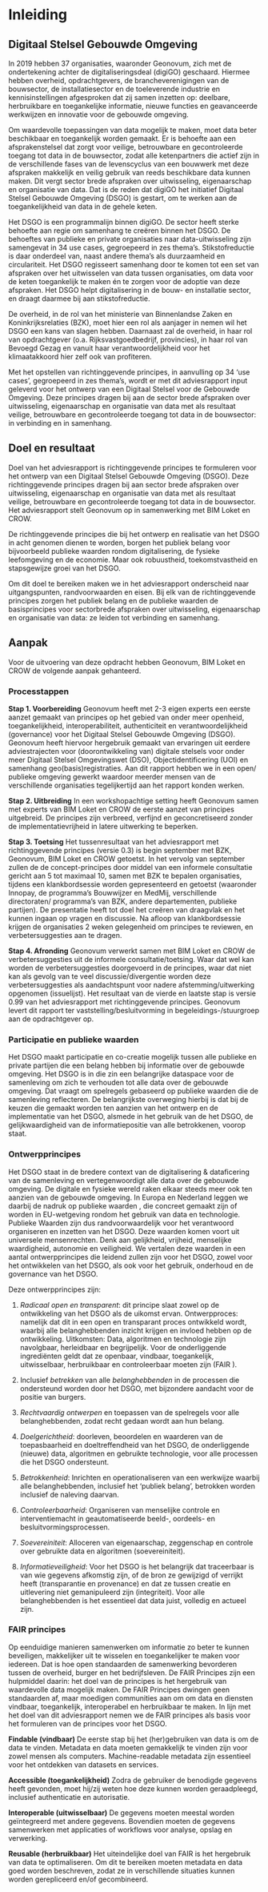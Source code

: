 Inleiding
=========

Digitaal Stelsel Gebouwde Omgeving
----------------------------------

In 2019 hebben 37 organisaties, waaronder Geonovum, zich met de ondertekening
achter de digitaliseringsdeal (digiGO) geschaard. Hiermee hebben overheid,
opdrachtgevers, de brancheverenigingen van de bouwsector, de installatiesector
en de toeleverende industrie en kennisinstellingen afgesproken dat zij samen
inzetten op: deelbare, herbruikbare en toegankelijke informatie, nieuwe functies
en geavanceerde werkwijzen en innovatie voor de gebouwde omgeving.

Om waardevolle toepassingen van data mogelijk te maken, moet data beter
beschikbaar en toegankelijk worden gemaakt. Er is behoefte aan een
afsprakenstelsel dat zorgt voor veilige, betrouwbare en gecontroleerde toegang
tot data in de bouwsector, zodat alle ketenpartners die actief zijn in de
verschillende fases van de levenscyclus van een bouwwerk met deze afspraken
makkelijk en veilig gebruik van reeds beschikbare data kunnen maken. Dit vergt
sector brede afspraken over uitwisseling, eigenaarschap en organisatie van data.
Dat is de reden dat digiGO het initiatief Digitaal Stelsel Gebouwde Omgeving
(DSGO) is gestart, om te werken aan de toegankelijkheid van data in de gehele
keten.

Het DSGO is een programmalijn binnen digiGO. De sector heeft sterke behoefte aan
regie om samenhang te creëren binnen het DSGO. De behoeftes van publieke en
private organisaties naar data-uitwisseling zijn samengevat in 34 use cases,
gegroepeerd in zes thema’s. Stikstofreductie is daar onderdeel van, naast andere
thema’s als duurzaamheid en circulariteit. Het DSGO regisseert samenhang door te
komen tot een set van afspraken over het uitwisselen van data tussen
organisaties, om data voor de keten toegankelijk te maken én te zorgen voor de
adoptie van deze afspraken. Het DSGO helpt digitalisering in de bouw- en
installatie sector, en draagt daarmee bij aan stikstofreductie.

De overheid, in de rol van het ministerie van Binnenlandse Zaken en
Koninkrijksrelaties (BZK), moet hier een rol als aanjager in nemen wil het DSGO
een kans van slagen hebben. Daarnaast zal de overheid, in haar rol van
opdrachtgever (o.a. Rijksvastgoedbedrijf, provincies), in haar rol van Bevoegd
Gezag en vanuit haar verantwoordelijkheid voor het klimaatakkoord hier zelf ook
van profiteren.

Met het opstellen van richtinggevende principes, in aanvulling op 34 ‘use
cases’, gegroepeerd in zes thema’s, wordt er met dit adviesrapport input
geleverd voor het ontwerp van een Digitaal Stelsel voor de Gebouwde Omgeving.
Deze principes dragen bij aan de sector brede afspraken over uitwisseling, eigenaarschap en organisatie van
data met als resultaat veilige, betrouwbare en gecontroleerde toegang tot data
in de bouwsector: in verbinding en in samenhang.

Doel en resultaat
-----------------

Doel van het adviesrapport is richtinggevende principes te formuleren voor het
ontwerp van een Digitaal Stelsel Gebouwde Omgeving (DSGO). Deze richtinggevende
principes dragen bij aan sector brede afspraken over uitwisseling, eigenaarschap
en organisatie van data met als resultaat veilige, betrouwbare en gecontroleerde
toegang tot data in de bouwsector. Het adviesrapport stelt Geonovum op in
samenwerking met BIM Loket en CROW.

De richtinggevende principes die bij het ontwerp en realisatie van het DSGO in
acht genomen dienen te worden, borgen het publiek belang voor bijvoorbeeld
publieke waarden rondom digitalisering, de fysieke leefomgeving en de economie.
Maar ook robuustheid, toekomstvastheid en stapsgewijze groei van het DSGO.

Om dit doel te bereiken maken we in het adviesrapport onderscheid naar
uitgangspunten, randvoorwaarden en eisen. Bij elk van de richtinggevende
principes zorgen  het publiek belang en de publieke waarden de basisprincipes voor
sectorbrede afspraken over uitwisseling, eigenaarschap en organisatie van data:
ze leiden tot verbinding en samenhang.

Aanpak
------

Voor de uitvoering van deze opdracht hebben Geonovum, BIM Loket en CROW
de volgende aanpak gehanteerd.

### Processtappen

**Stap 1. Voorbereiding** Geonovum heeft met 2-3 eigen experts een eerste aanzet gemaakt
van principes op het gebied van onder meer openheid, toegankelijkheid,
interoperabiliteit, authenticiteit en verantwoordelijkheid (governance) voor het
Digitaal Stelsel Gebouwde Omgeving (DSGO). Geonovum heeft  hiervoor hergebruik gemaakt
van ervaringen uit eerdere adviestrajecten voor (doorontwikkeling van) digitale
stelsels voor onder meer Digitaal Stelsel Omgevingswet (DSO),
Objectidentificering (UOI) en samenhang geo(basis)registraties. Aan dit rapport hebben we in een open/ publieke omgeving gewerkt waardoor meerder mensen van
de verschillende organisaties tegelijkertijd aan het rapport konden werken.

**Stap 2. Uitbreiding** In een workshopachtige setting heeft Geonovum samen met
experts van BIM Loket en CROW de eerste aanzet van principes uitgebreid. De  principes zijn verbreed, verfijnd en geconcretiseerd zonder de implementatievrijheid in latere uitwerking te
beperken. 

**Stap 3. Toetsing** Het tussenresultaat van het adviesrapport met richtinggevende
principes (versie 0.3) is begin september met BZK, Geonovum, BIM Loket en CROW getoetst. In het vervolg van september zullen de de concept-principes door middel van een informele consultatie gericht aan 5 tot maximaal 10, samen met BZK te bepalen organisaties, tijdens een klankbordsessie worden
gepresenteerd en getoetst (waaronder Innopay, de programma’s Bouwwijzer en MedMij,
verschillende directoraten/ programma’s van BZK, andere departementen, publieke
partijen). De presentatie heeft tot doel het creëren van draagvlak en het kunnen
ingaan op vragen en discussie. Na afloop van klankbordsessie krijgen de
organisaties 2 weken gelegenheid om principes te reviewen, en verbetersuggesties
aan te dragen.

**Stap 4. Afronding** Geonovum verwerkt samen met BIM Loket en CROW de
verbetersuggesties uit de informele consultatie/toetsing. Waar dat wel kan
worden de verbetersuggesties doorgevoerd in de principes, waar dat niet kan als
gevolg van te veel discussie/divergentie worden deze verbetersuggesties als
aandachtspunt voor nadere afstemming/uitwerking opgenomen (issuelijst). Het
resultaat van de vierde en laatste stap is versie 0.99 van het adviesrapport met
richtinggevende principes. Geonovum levert dit rapport ter
vaststelling/besluitvorming in begeleidings-/stuurgroep aan de opdrachtgever op.

### Participatie en publieke waarden

Het DSGO maakt participatie en co-creatie mogelijk tussen alle publieke en
private partijen die een belang hebben bij informatie over de gebouwde omgeving.
Het DSGO is in die zin een belangrijke dataspace voor de samenleving om zich te
verhouden tot alle data over de gebouwde omgeving. Dat vraagt om spelregels
gebaseerd op publieke waarden die de samenleving reflecteren. De belangrijkste
overweging hierbij is dat bij de keuzen die gemaakt worden ten aanzien van het
ontwerp en de implementatie van het DSGO, alsmede in het gebruik van de het
DSGO, de gelijkwaardigheid van de informatiepositie van alle betrokkenen, voorop
staat.

### Ontwerpprincipes

Het DSGO staat in de bredere context van de digitalisering & dataficering van de
samenleving en vertegenwoordigt alle data over de gebouwde omgeving. De digitale
en fysieke wereld raken elkaar steeds meer ook ten aanzien van de gebouwde
omgeving. In Europa en Nederland leggen we daarbij de nadruk op publieke waarden
, die concreet gemaakt zijn of worden in EU-wetgeving rondom het gebruik van
data en technologie. Publieke Waarden zijn dus randvoorwaardelijk voor het
verantwoord organiseren en inzetten van het DSGO. Deze waarden komen voort uit
universele mensenrechten. Denk aan gelijkheid, vrijheid, menselijke waardigheid,
autonomie en veiligheid. We vertalen deze waarden in een aantal ontwerpprincipes
die leidend zullen zijn voor het DSGO, zowel voor het ontwikkelen van het DSGO,
als ook voor het gebruik, onderhoud en de governance van het DSGO.

Deze ontwerpprincipes zijn:

1.  *Radicaal open en transparent*: dit principe slaat zowel op de ontwikkeling
    van het DSGO als de uikomst ervan. Ontwerpproces: namelijk dat dit in een
    open en transparant proces ontwikkeld wordt, waarbij alle belanghebbenden
    inzicht krijgen en invloed hebben op de ontwikkeling. Uitkomsten: Data,
    algoritmen en technologie zijn navolgbaar, herleidbaar en begrijpelijk. Voor
    de onderliggende ingrediënten geldt dat ze openbaar, vindbaar, toegankelijk,
    uitwisselbaar, herbruikbaar en controleerbaar moeten zijn (FAIR ).

2.  Inclusief *betrekken* van alle *belanghebbenden* in de processen die
    ondersteund worden door het DSGO, met bijzondere aandacht voor de positie
    van burgers.

3.  *Rechtvaardig ontwerpen* en toepassen van de spelregels voor alle
    belanghebbenden, zodat recht gedaan wordt aan hun belang.

4.  *Doelgerichtheid*: doorleven, beoordelen en waarderen van de toepasbaarheid
    en doeltreffendheid van het DSGO, de onderliggende (nieuwe) data, algoritmen
    en gebruikte technologie, voor alle processen die het DSGO ondersteunt.

5.  *Betrokkenheid*: Inrichten en operationaliseren van een werkwijze waarbij
    alle belanghebbenden, inclusief het ‘publiek belang’, betrokken worden
    inclusief de naleving daarvan.

6.  *Controleerbaarheid*: Organiseren van menselijke controle en
    interventiemacht in geautomatiseerde beeld-, oordeels- en
    besluitvormingsprocessen.

7.  *Soevereiniteit*: Alloceren van eigenaarschap, zeggenschap en controle over
    gebruikte data en algoritmen (soevereiniteit).

8.  *Informatieveiligheid*: Voor het DSGO is het belangrijk dat traceerbaar is
    van wie gegevens afkomstig zijn, of de bron ze gewijzigd of verrijkt heeft
    (transparantie en provenance) en dat ze tussen creatie en uitlevering niet
    gemanipuleerd zijn (integriteit). Voor alle belanghebbenden is het
    essentieel dat data juist, volledig en actueel zijn.

### FAIR principes

Op eenduidige manieren samenwerken om informatie zo beter te kunnen beveiligen,
makkelijker uit te wisselen en toegankelijker te maken voor iedereen. Dat is hoe
open standaarden de samenwerking bevorderen tussen de overheid, burger en het
bedrijfsleven. De FAIR Principes zijn een hulpmiddel daarin: het doel van de
principes is het hergebruik van waardevolle data mogelijk maken. De FAIR
Principes dwingen geen standaarden af, maar moedigen communities aan om om data
en diensten vindbaar, toegankelijk, interoperabel en herbruikbaar te maken. In
lijn met het doel van dit adviesrapport nemen we de FAIR principes als basis
voor het formuleren van de principes voor het DSGO.

**Findable (vindbaar)** De eerste stap bij het (her)gebruiken van data is om de
data te vinden. Metadata en data moeten gemakkelijk te vinden zijn voor zowel
mensen als computers. Machine-readable metadata zijn essentieel voor het
ontdekken van datasets en services.

**Accessible (toegankelijkheid)** Zodra de gebruiker de benodigde gegevens heeft
gevonden, moet hij/zij weten hoe deze kunnen worden geraadpleegd, inclusief
authenticatie en autorisatie.

**Interoperable (uitwisselbaar)** De gegevens moeten meestal worden geïntegreerd
met andere gegevens. Bovendien moeten de gegevens samenwerken met applicaties of
workflows voor analyse, opslag en verwerking.

**Reusable (herbruikbaar)** Het uiteindelijke doel van FAIR is het hergebruik
van data te optimaliseren. Om dit te bereiken moeten metadata en data goed
worden beschreven, zodat ze in verschillende situaties kunnen worden
gerepliceerd en/of gecombineerd.
